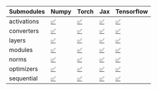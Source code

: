 | Submodules   | Numpy                                                                                                                           | Torch                                                                                                                           | Jax                                                                                                                             | Tensorflow                                                                                                                      |
|:-------------|:--------------------------------------------------------------------------------------------------------------------------------|:--------------------------------------------------------------------------------------------------------------------------------|:--------------------------------------------------------------------------------------------------------------------------------|:--------------------------------------------------------------------------------------------------------------------------------|
| activations  | <a href="https://github.com/unifyai/ivy/runs/8261844241?check_suite_focus=true" rel="noopener noreferrer" target="_blank">✅</a> | <a href="https://github.com/unifyai/ivy/runs/8261844741?check_suite_focus=true" rel="noopener noreferrer" target="_blank">✅</a> | <a href="https://github.com/unifyai/ivy/runs/8261845176?check_suite_focus=true" rel="noopener noreferrer" target="_blank">✅</a> | <a href="https://github.com/unifyai/ivy/runs/8261845709?check_suite_focus=true" rel="noopener noreferrer" target="_blank">✅</a> |
| converters   | <a href="https://github.com/unifyai/ivy/runs/8261844343?check_suite_focus=true" rel="noopener noreferrer" target="_blank">✅</a> | <a href="https://github.com/unifyai/ivy/runs/8261844801?check_suite_focus=true" rel="noopener noreferrer" target="_blank">✅</a> | <a href="https://github.com/unifyai/ivy/runs/8261845232?check_suite_focus=true" rel="noopener noreferrer" target="_blank">✅</a> | <a href="https://github.com/unifyai/ivy/runs/8261845826?check_suite_focus=true" rel="noopener noreferrer" target="_blank">✅</a> |
| layers       | <a href="https://github.com/unifyai/ivy/runs/8261844430?check_suite_focus=true" rel="noopener noreferrer" target="_blank">✅</a> | <a href="https://github.com/unifyai/ivy/runs/8261844856?check_suite_focus=true" rel="noopener noreferrer" target="_blank">✅</a> | <a href="https://github.com/unifyai/ivy/runs/8261845276?check_suite_focus=true" rel="noopener noreferrer" target="_blank">✅</a> | <a href="https://github.com/unifyai/ivy/runs/8261845899?check_suite_focus=true" rel="noopener noreferrer" target="_blank">✅</a> |
| modules      | <a href="https://github.com/unifyai/ivy/runs/8261844485?check_suite_focus=true" rel="noopener noreferrer" target="_blank">✅</a> | <a href="https://github.com/unifyai/ivy/runs/8261844909?check_suite_focus=true" rel="noopener noreferrer" target="_blank">✅</a> | <a href="https://github.com/unifyai/ivy/runs/8261845346?check_suite_focus=true" rel="noopener noreferrer" target="_blank">✅</a> | <a href="https://github.com/unifyai/ivy/runs/8261845975?check_suite_focus=true" rel="noopener noreferrer" target="_blank">✅</a> |
| norms        | <a href="https://github.com/unifyai/ivy/runs/8261844541?check_suite_focus=true" rel="noopener noreferrer" target="_blank">✅</a> | <a href="https://github.com/unifyai/ivy/runs/8261844992?check_suite_focus=true" rel="noopener noreferrer" target="_blank">✅</a> | <a href="https://github.com/unifyai/ivy/runs/8261845431?check_suite_focus=true" rel="noopener noreferrer" target="_blank">✅</a> | <a href="https://github.com/unifyai/ivy/runs/8261846067?check_suite_focus=true" rel="noopener noreferrer" target="_blank">✅</a> |
| optimizers   | <a href="https://github.com/unifyai/ivy/runs/8261844618?check_suite_focus=true" rel="noopener noreferrer" target="_blank">✅</a> | <a href="https://github.com/unifyai/ivy/runs/8261845044?check_suite_focus=true" rel="noopener noreferrer" target="_blank">✅</a> | <a href="https://github.com/unifyai/ivy/runs/8261845527?check_suite_focus=true" rel="noopener noreferrer" target="_blank">✅</a> | <a href="https://github.com/unifyai/ivy/runs/8261846181?check_suite_focus=true" rel="noopener noreferrer" target="_blank">✅</a> |
| sequential   | <a href="https://github.com/unifyai/ivy/runs/8261844682?check_suite_focus=true" rel="noopener noreferrer" target="_blank">✅</a> | <a href="https://github.com/unifyai/ivy/runs/8261845090?check_suite_focus=true" rel="noopener noreferrer" target="_blank">✅</a> | <a href="https://github.com/unifyai/ivy/runs/8261845618?check_suite_focus=true" rel="noopener noreferrer" target="_blank">✅</a> | <a href="https://github.com/unifyai/ivy/runs/8261846261?check_suite_focus=true" rel="noopener noreferrer" target="_blank">✅</a> |